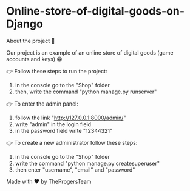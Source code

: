# Online-store-of-digital-goods-on-Django

About the project 👾

Our project is an example of an online store of digital goods (game accounts and keys) 😁

👉 Follow these steps to run the project:

1) in the console go to the "Shop" folder
2) then, write the command "python manage.py runserver"

👉 To enter the admin panel:

1) follow the link "http://127.0.0.1:8000/admin/"
2) write "admin" in the login field
3) in the password field write "12344321"

👉 To create a new administrator follow these steps:

1) in the console go to the "Shop" folder
2) write the command "python manage.py createsuperuser"
3) then enter "username", "email" and "password"

Made with ❤️ by TheProgersTeam
